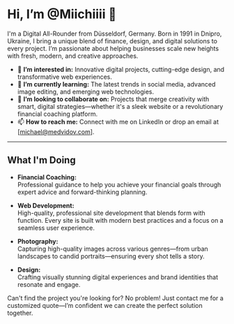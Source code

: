 # Hi, I’m @Miichiiii 👋

I'm a Digital All-Rounder from Düsseldorf, Germany. Born in 1991 in Dnipro, Ukraine, I bring a unique blend of finance, design, and digital solutions to every project. I’m passionate about helping businesses scale new heights with fresh, modern, and creative approaches.

- 👀 **I’m interested in:** Innovative digital projects, cutting-edge design, and transformative web experiences.
- 🌱 **I’m currently learning:** The latest trends in social media, advanced image editing, and emerging web technologies.
- 💞️ **I’m looking to collaborate on:** Projects that merge creativity with smart, digital strategies—whether it's a sleek website or a revolutionary financial coaching platform.
- 📫 **How to reach me:** Connect with me on LinkedIn or drop an email at [michael@medvidov.com].

---

## What I'm Doing

- **Financial Coaching:**  
  Professional guidance to help you achieve your financial goals through expert advice and forward-thinking planning.

- **Web Development:**  
  High-quality, professional site development that blends form with function. Every site is built with modern best practices and a focus on a seamless user experience.

- **Photography:**  
  Capturing high-quality images across various genres—from urban landscapes to candid portraits—ensuring every shot tells a story.

- **Design:**  
  Crafting visually stunning digital experiences and brand identities that resonate and engage.

Can't find the project you're looking for? No problem! Just contact me for a customized quote—I’m confident we can create the perfect solution together.

